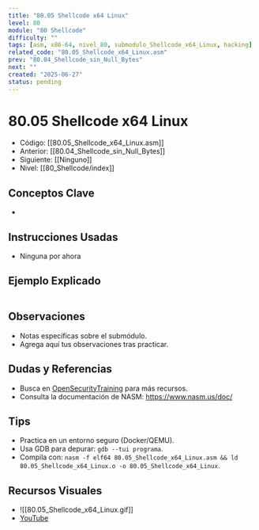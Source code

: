 ```yaml
---
title: "80.05 Shellcode x64 Linux"
level: 80
module: "80 Shellcode"
difficulty: ""
tags: [asm, x86-64, nivel_80, submodulo_Shellcode_x64_Linux, hacking]
related_code: "80.05_Shellcode_x64_Linux.asm"
prev: "80.04_Shellcode_sin_Null_Bytes"
next: ""
created: "2025-06-27"
status: pending
---
```


# 80.05 Shellcode x64 Linux

- Código: [[80.05_Shellcode_x64_Linux.asm]]  
- Anterior: [[80.04_Shellcode_sin_Null_Bytes]]  
- Siguiente: [[Ninguno]]  
- Nivel: [[80_Shellcode/index]]  

## Conceptos Clave
- 

## Instrucciones Usadas
- Ninguna por ahora

## Ejemplo Explicado
```asm

```

## Observaciones
- Notas específicas sobre el submódulo.
- Agrega aquí tus observaciones tras practicar.

## Dudas y Referencias
- Busca en [OpenSecurityTraining](https://opensecuritytraining.info/) para más recursos.
- Consulta la documentación de NASM: https://www.nasm.us/doc/

## Tips
- Practica en un entorno seguro (Docker/QEMU).
- Usa GDB para depurar: `gdb --tui programa`.
- Compila con: `nasm -f elf64 80.05_Shellcode_x64_Linux.asm && ld 80.05_Shellcode_x64_Linux.o -o 80.05_Shellcode_x64_Linux`.

## Recursos Visuales
- ![[80.05_Shellcode_x64_Linux.gif]]  
- [YouTube](https://youtube.com/placeholder)
